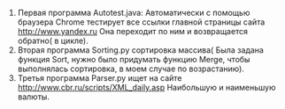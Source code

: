 1. Первая программа Autotest.java:
Автоматически с помощью браузера Chrome тестирует все ссылки главной страницы сайта http://www.yandex.ru
Она переходит по ним и возвращается обратно( в цикле).
2. Вторая программа Sorting.py сортировка массива( Была задана функция Sort, нужно было придумать функцию Merge, чтобы выполнялась сортировка, в моем случае по возрастанию).
3. Третья программа Parser.py ищет на сайте http://www.cbr.ru/scripts/XML_daily.asp
Наибольшую и наименьшую валюты.
